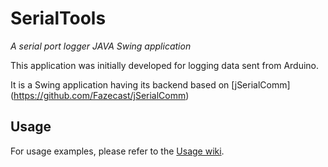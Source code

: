 # SerialTools

_A serial port logger JAVA Swing application_

This application was initially developed for logging data sent from Arduino.

It is a Swing application having its backend based on [jSerialComm] (https://github.com/Fazecast/jSerialComm)

## Usage

For usage examples, please refer to the [Usage wiki](https://www.thingsconnected.io/java-serial-tools).

